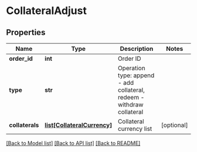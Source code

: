 # CollateralAdjust

## Properties
Name | Type | Description | Notes
------------ | ------------- | ------------- | -------------
**order_id** | **int** | Order ID | 
**type** | **str** | Operation type: append - add collateral, redeem - withdraw collateral | 
**collaterals** | [**list[CollateralCurrency]**](CollateralCurrency.md) | Collateral currency list | [optional] 

[[Back to Model list]](../README.md#documentation-for-models) [[Back to API list]](../README.md#documentation-for-api-endpoints) [[Back to README]](../README.md)


